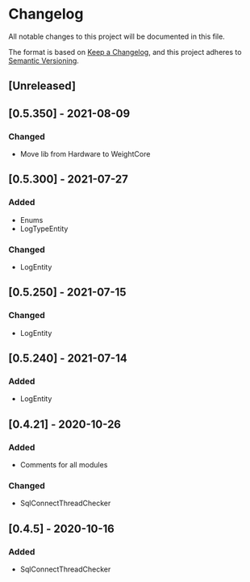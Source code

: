 ﻿# Changelog
All notable changes to this project will be documented in this file.

The format is based on [Keep a Changelog](https://keepachangelog.com/en/1.0.0/),
and this project adheres to [Semantic Versioning](https://semver.org/spec/v2.0.0.html).

## [Unreleased]

## [0.5.350] - 2021-08-09
### Changed
- Move lib from Hardware to WeightCore

## [0.5.300] - 2021-07-27
### Added
- Enums
- LogTypeEntity
### Changed
- LogEntity

## [0.5.250] - 2021-07-15
### Changed
- LogEntity

## [0.5.240] - 2021-07-14
### Added
- LogEntity

## [0.4.21] - 2020-10-26
### Added
- Comments for all modules
### Changed
- SqlConnectThreadChecker

## [0.4.5] - 2020-10-16
### Added
- SqlConnectThreadChecker
